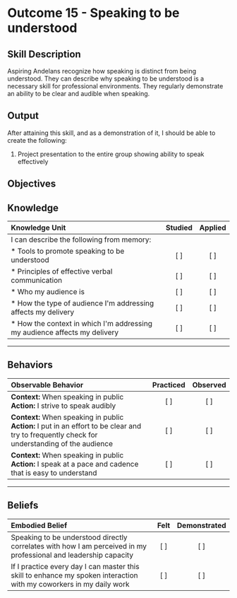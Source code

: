 # Outcome 15 - Speaking to be understood

**Skill Description**
----------
Aspiring Andelans recognize how speaking is distinct from being understood. They can describe why speaking to be understood is a necessary skill for professional environments. They regularly demonstrate an ability to be clear and audible when speaking.

**Output**
----------
After attaining this skill, and as a demonstration of it, I should be able to create the following:

1. Project presentation to the entire group showing ability to speak effectively


**Objectives**
----------

## **Knowledge**


| Knowledge Unit   |      Studied      | Applied |
|:-------------|:------------------:|:--------:|
| I can describe the following from memory: | | |
| * Tools to promote speaking to be understood | [ ] |    [ ] |
| * Principles of effective verbal communication | [ ] |    [ ] |
| * Who my audience is | [ ] |    [ ] |
| * How the type of audience I'm addressing affects my delivery  | [ ] |    [ ] |
| * How the context in which I'm addressing my audience affects my delivery   | [ ] |    [ ] |


----------


## **Behaviors**


| Observable Behavior   |      Practiced      | Observed |
|:-------------|:------------------:|:--------:|
| **Context:**  When speaking in public **Action:** I strive to speak audibly | [ ] |    [ ] |
| **Context:**  When speaking in public **Action:** I put in an effort to be clear and try to frequently check for understanding of the audience | [ ] |    [ ] |
| **Context:**  When speaking in public **Action:** I speak at a pace and cadence that is easy to understand | [ ] |    [ ] |

----------


## **Beliefs**


| Embodied Belief   |      Felt      | Demonstrated |
|:-------------|:------------------:|:--------:|
| Speaking to be understood directly correlates with how I am perceived in my professional and leadership capacity |   [ ]   |   [ ] |
| If I practice every day I can master this skill to enhance my spoken interaction with my coworkers in my daily work |   [ ]   |   [ ] |
